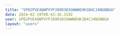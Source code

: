 ```yaml
---
title: "SP02PVE4QWPVYPJ89R303GWWWEHK1B4CJ4NGNBGA"
date: 2024-02-19T08:43:16.319Z
user: SP02PVE4QWPVYPJ89R303GWWWEHK1B4CJ4NGNBGA
layout: "users"
---
```

    